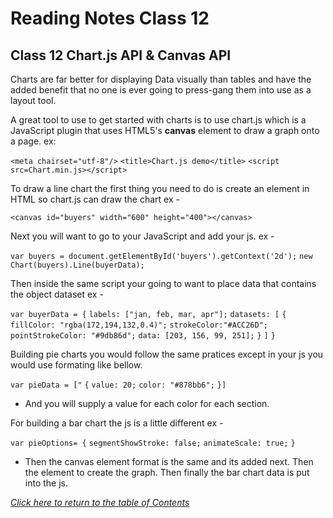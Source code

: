 # Reading Notes Class 12

  ## Class 12 Chart.js API & Canvas API

Charts are far better for displaying Data visually than tables and have the added benefit that no one is ever going to press-gang them into use as a layout tool.

A great tool to use to get started with charts is to use chart.js which is a JavaScript plugin that uses HTML5's **canvas** element to draw a graph onto a page. ex:

``<meta chairset="utf-8"/>``
``<title>Chart.js demo</title>``
``<script src=Chart.min.js></script>``

To draw a line chart the first thing you need to do is create an element in HTML so chart.js can draw the chart ex - 

  ``<canvas id="buyers" width="600" height="400"></canvas>``

Next you will want to go to your JavaScript and add your js. ex - 

  ``var buyers = document.getElementById('buyers').getContext('2d');``
    ``new Chart(buyers).Line(buyerData);``

Then inside the same script your going to want to place data that contains the object dataset ex -

  ``var buyerData = {``
      ``labels: ["jan, feb, mar, apr"];``
      ``datasets: [``
        ``{``
          ``fillColor: "rgba(172,194,132,0.4)";``
          ``strokeColor:"#ACC26D";``
          ``pointStrokeColor: "#9db86d";``
          ``data: [203, 156, 99, 251];``
        ``}``
      ``]``
  ``}``

Building pie charts you would follow the same pratices except in your js you would use formating like bellow.

  ``var pieData = ["``
  ``{``
    ``value: 20;``
    ``color: "#878bb6";``
  ``}]``

  - And you will supply a value for each color for each section. 

For building a bar chart the js is a little different ex - 

  ``var pieOptions= {``
      ``segmentShowStroke: false;``
      ``animateScale: true;``
  ``}``

  - Then the canvas element format is the same and its added next. Then the element to create the graph. Then finally the bar chart data is put into the js.

  [*Click here to return to the table of Contents*](README.md)

